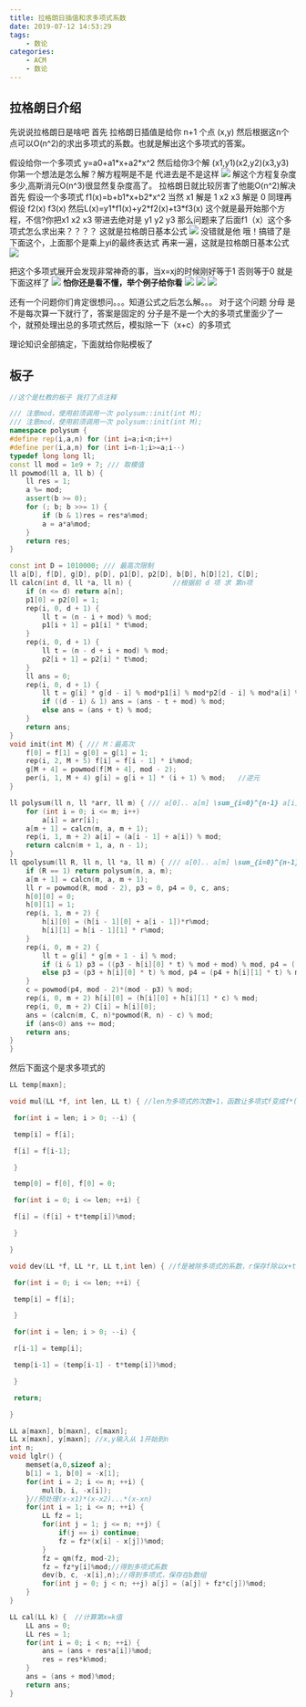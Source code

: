 ```yaml
---
title: 拉格朗日插值和求多项式系数
date: 2019-07-12 14:53:29
tags:
    - 数论
categories:
    - ACM
    - 数论
---
```

## 拉格朗日介绍
先说说拉格朗日是啥吧
首先 拉格朗日插值是给你 n+1 个点 (x,y) 然后根据这n个点可以O(n^2)的求出多项式的系数。也就是解出这个多项式的答案。

假设给你一个多项式
y=a0+a1\*x+a2\*x^2
然后给你3个解 (x1,y1)(x2,y2)(x3,y3)你第一个想法是怎么解？解方程啊是不是
代进去是不是这样
![](https://i.loli.net/2019/07/15/5d2c2f6a87ea389927.png)
解这个方程复杂度多少,高斯消元O(n^3)很显然复杂度高了。
拉格朗日就比较厉害了他能O(n^2)解决
首先 假设一个多项式
f1(x)=b+b1\*x+b2\*x^2
当然 x1 解是 1 x2 x3 解是 0
同理再假设 f2(x) f3(x)
然后L(x)=y1\*f1(x)+y2\*f2(x)+t3\*f3(x) 这个就是最开始那个方程，不信?你把x1 x2 x3 带进去绝对是 y1 y2 y3
那么问题来了后面f1（x）这个多项式怎么求出来？？？？
这就是拉格朗日基本公式
![](https://i.loli.net/2019/07/12/5d28412d7a5c556648.png)
没错就是他
哦！搞错了是下面这个，上面那个是乘上yi的最终表达式
再来一遍，这就是拉格朗日基本公式
![](https://i.loli.net/2019/07/12/5d2833f07307656031.png)


把这个多项式展开会发现非常神奇的事，当x=xj的时候刚好等于1 否则等于0
就是下面这样了
![](https://i.loli.net/2019/07/12/5d2834750e9c572305.png)
**怕你还是看不懂，举个例子给你看**
![](https://i.loli.net/2019/07/12/5d2834fc6247382062.png)
![](https://i.loli.net/2019/07/12/5d28350bac52b59310.png)
![](https://i.loli.net/2019/07/12/5d283519889e246904.png)

还有一个问题你们肯定很想问。。。知道公式之后怎么解。。。
对于这个问题
分母 是不是每次算一下就行了，答案是固定的
分子是不是一个大的多项式里面少了一个，就预处理出总的多项式然后，模拟除一下（x+c）的多项式

理论知识全部搞定，下面就给你贴模板了
## 板子
```C++
//这个是杜教的板子 我打了点注释

/// 注意mod，使用前须调用一次 polysum::init(int M);
/// 注意mod，使用前须调用一次 polysum::init(int M);
namespace polysum {
#define rep(i,a,n) for (int i=a;i<n;i++)
#define per(i,a,n) for (int i=n-1;i>=a;i--)
typedef long long ll;
const ll mod = 1e9 + 7; /// 取模值
ll powmod(ll a, ll b) {
    ll res = 1;
    a %= mod;
    assert(b >= 0);
    for (; b; b >>= 1) {
        if (b & 1)res = res*a%mod;
        a = a*a%mod;
    }
    return res;
}

const int D = 1010000; /// 最高次限制
ll a[D], f[D], g[D], p[D], p1[D], p2[D], b[D], h[D][2], C[D];
ll calcn(int d, ll *a, ll n) {          //根据前 d 项 求 第n项
    if (n <= d) return a[n];
    p1[0] = p2[0] = 1;
    rep(i, 0, d + 1) {
        ll t = (n - i + mod) % mod;
        p1[i + 1] = p1[i] * t%mod;
    }
    rep(i, 0, d + 1) {
        ll t = (n - d + i + mod) % mod;
        p2[i + 1] = p2[i] * t%mod;
    }
    ll ans = 0;
    rep(i, 0, d + 1) {
        ll t = g[i] * g[d - i] % mod*p1[i] % mod*p2[d - i] % mod*a[i] % mod;
        if ((d - i) & 1) ans = (ans - t + mod) % mod;
        else ans = (ans + t) % mod;
    }
    return ans;
}
void init(int M) { /// M：最高次
    f[0] = f[1] = g[0] = g[1] = 1;
    rep(i, 2, M + 5) f[i] = f[i - 1] * i%mod;
    g[M + 4] = powmod(f[M + 4], mod - 2);
    per(i, 1, M + 4) g[i] = g[i + 1] * (i + 1) % mod;   //逆元
}

ll polysum(ll n, ll *arr, ll m) { /// a[0].. a[m] \sum_{i=0}^{n-1} a[i]
    for (int i = 0; i <= m; i++)
        a[i] = arr[i];
    a[m + 1] = calcn(m, a, m + 1);
    rep(i, 1, m + 2) a[i] = (a[i - 1] + a[i]) % mod;
    return calcn(m + 1, a, n - 1);
}
ll qpolysum(ll R, ll n, ll *a, ll m) { /// a[0].. a[m] \sum_{i=0}^{n-1} a[i]*R^i
    if (R == 1) return polysum(n, a, m);
    a[m + 1] = calcn(m, a, m + 1);
    ll r = powmod(R, mod - 2), p3 = 0, p4 = 0, c, ans;
    h[0][0] = 0;
    h[0][1] = 1;
    rep(i, 1, m + 2) {
        h[i][0] = (h[i - 1][0] + a[i - 1])*r%mod;
        h[i][1] = h[i - 1][1] * r%mod;
    }
    rep(i, 0, m + 2) {
        ll t = g[i] * g[m + 1 - i] % mod;
        if (i & 1) p3 = ((p3 - h[i][0] * t) % mod + mod) % mod, p4 = ((p4 - h[i][1] * t) % mod + mod) % mod;
        else p3 = (p3 + h[i][0] * t) % mod, p4 = (p4 + h[i][1] * t) % mod;
    }
    c = powmod(p4, mod - 2)*(mod - p3) % mod;
    rep(i, 0, m + 2) h[i][0] = (h[i][0] + h[i][1] * c) % mod;
    rep(i, 0, m + 2) C[i] = h[i][0];
    ans = (calcn(m, C, n)*powmod(R, n) - c) % mod;
    if (ans<0) ans += mod;
    return ans;
}
}
```

然后下面这个是求多项式的
```C++
LL temp[maxn];

void mul(LL *f, int len, LL t) { //len为多项式的次数+1，函数让多项式f变成f*(x+t)

 for(int i = len; i > 0; --i) {

 temp[i] = f[i];

 f[i] = f[i-1];

 }

 temp[0] = f[0], f[0] = 0;

 for(int i = 0; i <= len; ++i) {

 f[i] = (f[i] + t*temp[i])%mod;

 }

}

void dev(LL *f, LL *r, LL t,int len) { //f是被除多项式的系数，r保存f除以x+t的结果 len是最高次项

 for(int i = 0; i <= len; ++i) {

 temp[i] = f[i];

 }

 for(int i = len; i > 0; --i) {

 r[i-1] = temp[i];

 temp[i-1] = (temp[i-1] - t*temp[i])%mod;

 }

 return;

}

LL a[maxn], b[maxn], c[maxn];
LL x[maxn], y[maxn]; //x,y输入从 1开始到n
int n;
void lglr() {
    memset(a,0,sizeof a);
    b[1] = 1, b[0] = -x[1];
    for(int i = 2; i <= n; ++i) {
        mul(b, i, -x[i]);
    }//预处理(x-x1)*(x-x2)...*(x-xn)
    for(int i = 1; i <= n; ++i) {
        LL fz = 1;
        for(int j = 1; j <= n; ++j) {
            if(j == i) continue;
            fz = fz*(x[i] - x[j])%mod;
        }
        fz = qm(fz, mod-2);
        fz = fz*y[i]%mod;//得到多项式系数
        dev(b, c, -x[i],n);//得到多项式，保存在b数组
        for(int j = 0; j < n; ++j) a[j] = (a[j] + fz*c[j])%mod;
    }
}

LL cal(LL k) {  //计算第x=k值
    LL ans = 0;
    LL res = 1;
    for(int i = 0; i < n; ++i) {
        ans = (ans + res*a[i])%mod;
        res = res*k%mod;
    }
    ans = (ans + mod)%mod;
    return ans;
}
```